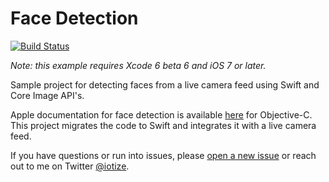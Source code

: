 Face Detection
==============

[![Build Status](https://travis-ci.org/iotize/FaceDetection.svg?branch=master)](https://travis-ci.org/iotize/FaceDetection)

_Note: this example requires Xcode 6 beta 6 and iOS 7 or later._

Sample project for detecting faces from a live camera feed using Swift and Core Image API's.

Apple documentation for face detection is available [here](https://developer.apple.com/library/ios/documentation/graphicsimaging/Conceptual/CoreImaging/ci_detect_faces/ci_detect_faces.html) for Objective-C. This project migrates the code to Swift and integrates it with a live camera feed.

If you have questions or run into issues, please [open a new issue](https://github.com/iotize/FaceDetection/issues/new) or reach out to me on Twitter [@iotize](http://twitter.com/iotize).
